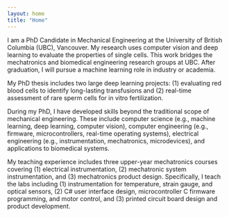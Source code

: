 ```yaml
---
layout: home
title: "Home"
---
```


I am a PhD Candidate in Mechanical Engineering at the University of British Columbia (UBC), Vancouver. My research uses computer vision and deep learning to evaluate the properties of single cells. This work bridges the mechatronics and biomedical engineering research groups at UBC. After graduation, I will pursue a machine learning role in industry or academia. 

My PhD thesis includes two large deep learning projects: (1) evaluating red blood cells to identify long-lasting transfusions and (2) real-time assessment of rare sperm cells for in vitro fertilization. 

During my PhD, I have developed skills beyond the traditional scope of mechanical engineering. These include computer science (e.g., machine learning, deep learning, computer vision), computer engineering (e.g., firmware, microcontrollers, real-time operating systems), electrical engineering (e.g., instrumentation, mechatronics, microdevices), and applications to biomedical systems. 

My teaching experience includes three upper-year mechatronics courses covering (1) electrical instrumentation, (2) mechatronic system instrumentation, and (3) mechatronics product design. Specifically, I teach the labs including (1) instrumentation for temperature, strain gauge, and optical sensors, (2) C# user interface design, microcontroller C firmware programming, and motor control, and (3) printed circuit board design and product development. 
